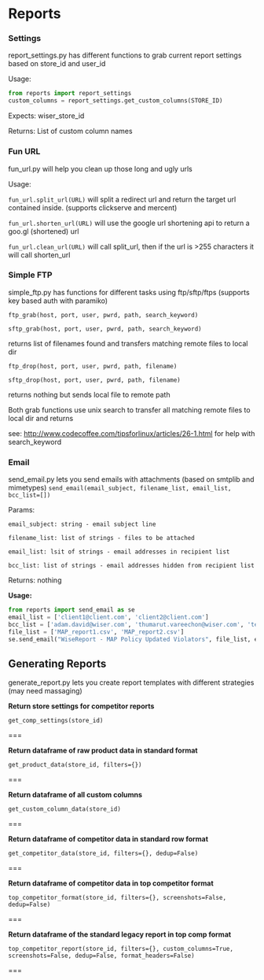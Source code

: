 
# Reports

###  Settings

report_settings.py has different functions to grab current report settings based on store_id and user_id

Usage:
```py
from reports import report_settings
custom_columns = report_settings.get_custom_columns(STORE_ID)
```
Expects: wiser_store_id

Returns: List of custom column names

### Fun URL

fun_url.py will help you clean up those long and ugly urls

Usage:

`fun_url.split_url(URL)` will split a redirect url and return the target url contained inside. (supports clickserve and mercent)

`fun_url.shorten_url(URL)` will use the google url shortening api to return a goo.gl (shortened) url

`fun_url.clean_url(URL)` will call split_url, then if the url is >255 characters it will call shorten_url

###  Simple FTP

simple_ftp.py has functions for different tasks using ftp/sftp/ftps (supports key based auth with paramiko)

`ftp_grab(host, port, user, pwrd, path, search_keyword)`

`sftp_grab(host, port, user, pwrd, path, search_keyword)`

returns list of filenames found and transfers matching remote files to local dir

`ftp_drop(host, port, user, pwrd, path, filename)`

`sftp_drop(host, port, user, pwrd, path, filename)`

returns nothing but sends local file to remote path

Both grab functions use unix search to transfer all matching remote files to local dir and returns

see: http://www.codecoffee.com/tipsforlinux/articles/26-1.html for help with search_keyword


###  Email

send_email.py lets you send emails with attachments (based on smtplib and mimetypes)
`send_email(email_subject, filename_list, email_list, bcc_list=[])`

Params:
```
email_subject: string - email subject line

filename_list: list of strings - files to be attached

email_list: lsit of strings - email addresses in recipient list

bcc_list: list of strings - email addresses hidden from recipient list
```

Returns: nothing

**Usage:**
```py
from reports import send_email as se
email_list = ['client1@client.com', 'client2@client.com']
bcc_list = ['adam.david@wiser.com', 'thumarut.vareechon@wiser.com', 'tenzin.wangdhen@wiser.com']
file_list = ['MAP_report1.csv', 'MAP_report2.csv']
se.send_email("WiseReport - MAP Policy Updated Violators", file_list, email_list, bcc_list)
```

## Generating Reports

generate_report.py lets you create report templates with different strategies (may need massaging)

**Return store settings for competitor reports**

`get_comp_settings(store_id)`

===

**Return dataframe of raw product data in standard format**

`get_product_data(store_id, filters={})`

===

**Return dataframe of all custom columns**

`get_custom_column_data(store_id)`

===

**Return dataframe of competitor data in standard row format**

`get_competitor_data(store_id, filters={}, dedup=False)`

===

**Return dataframe of competitor data in top competitor format**

`top_competitor_format(store_id, filters={}, screenshots=False, dedup=False)`

===

**Return dataframe of the standard legacy report in top comp format**

`top_competitor_report(store_id, filters={}, custom_columns=True, screenshots=False, dedup=False, format_headers=False)`

===

